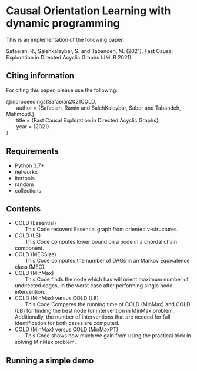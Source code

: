 # Causal Orientation Learning with dynamic programming

This is an implementation of the following paper:

Safaeian, R., Salehkaleybar, S. and Tabandeh, M. (2021). Fast Causal Exploration in Directed Acyclic Graphs (JMLR 2021).

## Citing information
For citing this paper, please use the following:

@inproceedings{Safaeian2021COLD,  
&nbsp;&nbsp;&nbsp;&nbsp;&nbsp;&nbsp; author = {Safaeian, Ramin and SalehKaleybar, Saber and Tabandeh, Mahmoud.},  
&nbsp;&nbsp;&nbsp;&nbsp;&nbsp;&nbsp; title = {Fast Causal Exploration in Directed Acyclic Graphs},  
&nbsp;&nbsp;&nbsp;&nbsp;&nbsp;&nbsp; year = {2021}  
}


## Requirements
+ Python 3.7+
+ networkx
+ itertools
+ random
+ collections


## Contents
+ COLD (Essential)  
&nbsp;&nbsp;&nbsp;&nbsp;&nbsp;&nbsp; This Code recovers Essential graph from oriented v-structures.  
+ COLD (LB)  
&nbsp;&nbsp;&nbsp;&nbsp;&nbsp;&nbsp; This Code computes lower bound on a node in a chordal chain component.  
+ COLD (MECSize)  
&nbsp;&nbsp;&nbsp;&nbsp;&nbsp;&nbsp; This Code computes the number of DAGs in an Markov Equivalence class (MEC).  
+ COLD (MinMax)  
&nbsp;&nbsp;&nbsp;&nbsp;&nbsp;&nbsp; This Code finds the node which has will orient maximum number of undirected edges, in the worst case after performing single node intervention.  
+ COLD (MinMax) versus COLD (LB)  
&nbsp;&nbsp;&nbsp;&nbsp;&nbsp;&nbsp; This Code Compares the running time of COLD (MinMax) and COLD (LB) for finding the best node for intervention in MinMax problem. Additionally, the number of interventions that are needed for full identification for both cases are computed.  
+ COLD (MinMax) versus COLD (MinMaxPT)  
&nbsp;&nbsp;&nbsp;&nbsp;&nbsp;&nbsp; This Code shows how much we gain from using the practical trick in solving MinMax problem.  


## Running a simple demo
